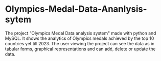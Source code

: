 # Olympics-Medal-Data-Ananlysis-sytem
The project "Olympics Medal Data analysis system" made with python and MySQL. It shows the analytics of Olympics medals achieved by the top 10 countries yet till 2023. The user viewing the project can see the data as in tabular forms, graphical representations and can add, delete or update the data.
